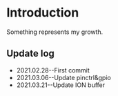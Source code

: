 # Introduction

Something represents my growth.

## Update log
- 2021.02.28--First commit
- 2021.03.06--Update pinctrl&gpio
- 2021.03.21--Update ION buffer

